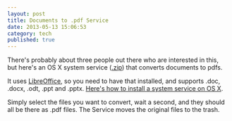 ```yaml
---
layout: post
title: Documents to .pdf Service
date: 2013-05-13 15:06:53
category: tech
published: true
---
```


There's probably about three people out there who are interested in this, but here's an OS X system service ([.zip](http://appchive.net/f/tschoof/71512)) that converts documents to pdfs. 

It uses [LibreOffice](http://www.libreoffice.org/download), so you need to have that installed, and supports .doc, .docx, .odt, .ppt and .pptx. [Here's how to install a system service on OS X](http://brettterpstra.com/howtos/install-an-os-x-system-service/).

Simply select the files you want to convert, wait a second, and they should all be there as .pdf files. The Service moves the original files to the trash.